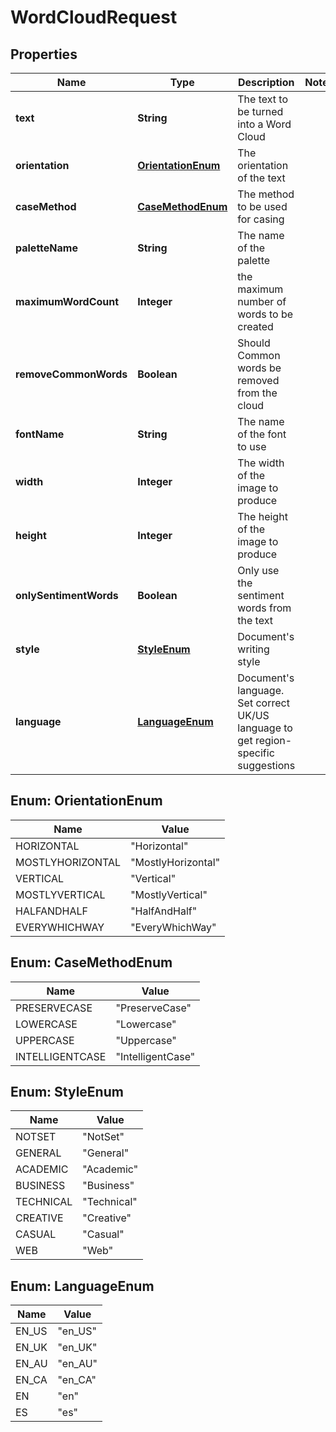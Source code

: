 
# WordCloudRequest

## Properties
Name | Type | Description | Notes
------------ | ------------- | ------------- | -------------
**text** | **String** | The text to be turned into a Word Cloud | 
**orientation** | [**OrientationEnum**](#OrientationEnum) | The orientation of the text | 
**caseMethod** | [**CaseMethodEnum**](#CaseMethodEnum) | The method to be used for casing | 
**paletteName** | **String** | The name of the palette | 
**maximumWordCount** | **Integer** | the maximum number of words to be created | 
**removeCommonWords** | **Boolean** | Should Common words be removed from the cloud | 
**fontName** | **String** | The name of the font to use | 
**width** | **Integer** | The width of the image to produce | 
**height** | **Integer** | The height of the image to produce | 
**onlySentimentWords** | **Boolean** | Only use the sentiment words from the text | 
**style** | [**StyleEnum**](#StyleEnum) | Document&#39;s writing style | 
**language** | [**LanguageEnum**](#LanguageEnum) | Document&#39;s language. Set correct UK/US language to get region-specific suggestions | 


<a name="OrientationEnum"></a>
## Enum: OrientationEnum
Name | Value
---- | -----
HORIZONTAL | &quot;Horizontal&quot;
MOSTLYHORIZONTAL | &quot;MostlyHorizontal&quot;
VERTICAL | &quot;Vertical&quot;
MOSTLYVERTICAL | &quot;MostlyVertical&quot;
HALFANDHALF | &quot;HalfAndHalf&quot;
EVERYWHICHWAY | &quot;EveryWhichWay&quot;


<a name="CaseMethodEnum"></a>
## Enum: CaseMethodEnum
Name | Value
---- | -----
PRESERVECASE | &quot;PreserveCase&quot;
LOWERCASE | &quot;Lowercase&quot;
UPPERCASE | &quot;Uppercase&quot;
INTELLIGENTCASE | &quot;IntelligentCase&quot;


<a name="StyleEnum"></a>
## Enum: StyleEnum
Name | Value
---- | -----
NOTSET | &quot;NotSet&quot;
GENERAL | &quot;General&quot;
ACADEMIC | &quot;Academic&quot;
BUSINESS | &quot;Business&quot;
TECHNICAL | &quot;Technical&quot;
CREATIVE | &quot;Creative&quot;
CASUAL | &quot;Casual&quot;
WEB | &quot;Web&quot;


<a name="LanguageEnum"></a>
## Enum: LanguageEnum
Name | Value
---- | -----
EN_US | &quot;en_US&quot;
EN_UK | &quot;en_UK&quot;
EN_AU | &quot;en_AU&quot;
EN_CA | &quot;en_CA&quot;
EN | &quot;en&quot;
ES | &quot;es&quot;



